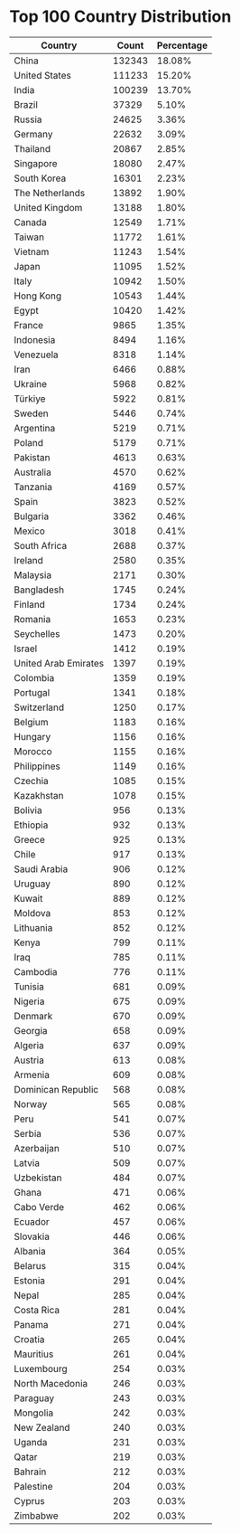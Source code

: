 # Top 100 Country Distribution
| Country | Count | Percentage |
|----|----|----|
| China | 132343 | 18.08% |
| United States | 111233 | 15.20% |
| India | 100239 | 13.70% |
| Brazil | 37329 | 5.10% |
| Russia | 24625 | 3.36% |
| Germany | 22632 | 3.09% |
| Thailand | 20867 | 2.85% |
| Singapore | 18080 | 2.47% |
| South Korea | 16301 | 2.23% |
| The Netherlands | 13892 | 1.90% |
| United Kingdom | 13188 | 1.80% |
| Canada | 12549 | 1.71% |
| Taiwan | 11772 | 1.61% |
| Vietnam | 11243 | 1.54% |
| Japan | 11095 | 1.52% |
| Italy | 10942 | 1.50% |
| Hong Kong | 10543 | 1.44% |
| Egypt | 10420 | 1.42% |
| France | 9865 | 1.35% |
| Indonesia | 8494 | 1.16% |
| Venezuela | 8318 | 1.14% |
| Iran | 6466 | 0.88% |
| Ukraine | 5968 | 0.82% |
| Türkiye | 5922 | 0.81% |
| Sweden | 5446 | 0.74% |
| Argentina | 5219 | 0.71% |
| Poland | 5179 | 0.71% |
| Pakistan | 4613 | 0.63% |
| Australia | 4570 | 0.62% |
| Tanzania | 4169 | 0.57% |
| Spain | 3823 | 0.52% |
| Bulgaria | 3362 | 0.46% |
| Mexico | 3018 | 0.41% |
| South Africa | 2688 | 0.37% |
| Ireland | 2580 | 0.35% |
| Malaysia | 2171 | 0.30% |
| Bangladesh | 1745 | 0.24% |
| Finland | 1734 | 0.24% |
| Romania | 1653 | 0.23% |
| Seychelles | 1473 | 0.20% |
| Israel | 1412 | 0.19% |
| United Arab Emirates | 1397 | 0.19% |
| Colombia | 1359 | 0.19% |
| Portugal | 1341 | 0.18% |
| Switzerland | 1250 | 0.17% |
| Belgium | 1183 | 0.16% |
| Hungary | 1156 | 0.16% |
| Morocco | 1155 | 0.16% |
| Philippines | 1149 | 0.16% |
| Czechia | 1085 | 0.15% |
| Kazakhstan | 1078 | 0.15% |
| Bolivia | 956 | 0.13% |
| Ethiopia | 932 | 0.13% |
| Greece | 925 | 0.13% |
| Chile | 917 | 0.13% |
| Saudi Arabia | 906 | 0.12% |
| Uruguay | 890 | 0.12% |
| Kuwait | 889 | 0.12% |
| Moldova | 853 | 0.12% |
| Lithuania | 852 | 0.12% |
| Kenya | 799 | 0.11% |
| Iraq | 785 | 0.11% |
| Cambodia | 776 | 0.11% |
| Tunisia | 681 | 0.09% |
| Nigeria | 675 | 0.09% |
| Denmark | 670 | 0.09% |
| Georgia | 658 | 0.09% |
| Algeria | 637 | 0.09% |
| Austria | 613 | 0.08% |
| Armenia | 609 | 0.08% |
| Dominican Republic | 568 | 0.08% |
| Norway | 565 | 0.08% |
| Peru | 541 | 0.07% |
| Serbia | 536 | 0.07% |
| Azerbaijan | 510 | 0.07% |
| Latvia | 509 | 0.07% |
| Uzbekistan | 484 | 0.07% |
| Ghana | 471 | 0.06% |
| Cabo Verde | 462 | 0.06% |
| Ecuador | 457 | 0.06% |
| Slovakia | 446 | 0.06% |
| Albania | 364 | 0.05% |
| Belarus | 315 | 0.04% |
| Estonia | 291 | 0.04% |
| Nepal | 285 | 0.04% |
| Costa Rica | 281 | 0.04% |
| Panama | 271 | 0.04% |
| Croatia | 265 | 0.04% |
| Mauritius | 261 | 0.04% |
| Luxembourg | 254 | 0.03% |
| North Macedonia | 246 | 0.03% |
| Paraguay | 243 | 0.03% |
| Mongolia | 242 | 0.03% |
| New Zealand | 240 | 0.03% |
| Uganda | 231 | 0.03% |
| Qatar | 219 | 0.03% |
| Bahrain | 212 | 0.03% |
| Palestine | 204 | 0.03% |
| Cyprus | 203 | 0.03% |
| Zimbabwe | 202 | 0.03% |
